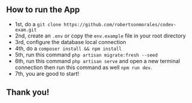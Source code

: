 ## How to run the App

-   1st, do a `git clone https://github.com/robertsonmorales/codev-exam.git`
-   2nd, create an `.env` or copy the `env.example` file in your root directory
-   3rd, configure the database local connection
-   4th, do a `composer install && npm install`
-   5th, run this command `php artisan migrate:fresh --seed`
-   6th, run this command `php artisan serve` and open a new terminal connection then run this command as well `npm run dev`.
-   7th, you are good to start!

## Thank you!
